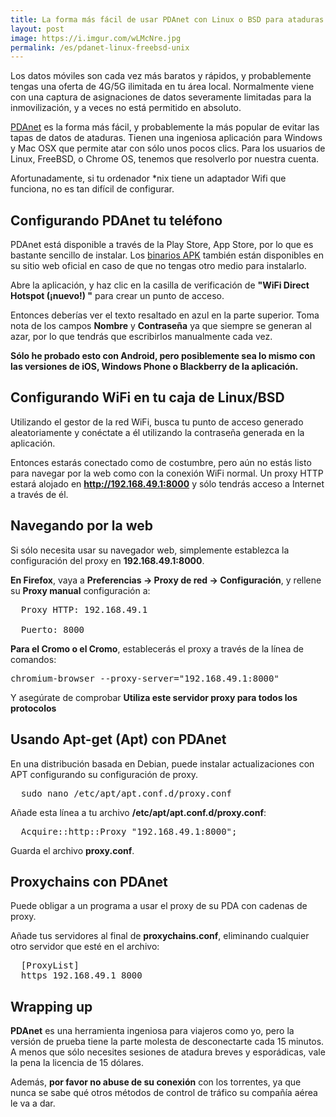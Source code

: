 ```yaml
---
title: La forma más fácil de usar PDAnet con Linux o BSD para ataduras ilimitadas
layout: post
image: https://i.imgur.com/wLMcNre.jpg
permalink: /es/pdanet-linux-freebsd-unix
---
```


Los datos móviles son cada vez más baratos y rápidos, y probablemente tengas una oferta de 4G/5G ilimitada en tu área local. Normalmente viene con una captura de asignaciones de datos severamente limitadas para la inmovilización, y a veces no está permitido en absoluto.

[PDAnet](https://pdanet.co) es la forma más fácil, y probablemente la más popular de evitar las tapas de datos de ataduras. Tienen una ingeniosa aplicación para Windows y Mac OSX que permite atar con sólo unos pocos clics. Para los usuarios de Linux, FreeBSD, o Chrome OS, tenemos que resolverlo por nuestra cuenta.

Afortunadamente, si tu ordenador *nix tiene un adaptador Wifi que funciona, no es tan difícil de configurar.

## Configurando PDAnet tu teléfono

PDAnet está disponible a través de la Play Store, App Store, por lo que es bastante sencillo de instalar. Los [binarios APK](http://pdanet.co/install/) también están disponibles en su sitio web oficial en caso de que no tengas otro medio para instalarlo.

Abre la aplicación, y haz clic en la casilla de verificación de **"WiFi Direct Hotspot (¡nuevo!) "** para crear un punto de acceso.

Entonces deberías ver el texto resaltado en azul en la parte superior. Toma nota de los campos **Nombre** y **Contraseña** ya que siempre se generan al azar, por lo que tendrás que escribirlos manualmente cada vez.

**Sólo he probado esto con Android, pero posiblemente sea lo mismo con las versiones de iOS, Windows Phone o Blackberry de la aplicación.**

## Configurando WiFi en tu caja de Linux/BSD

Utilizando el gestor de la red WiFi, busca tu punto de acceso generado aleatoriamente y conéctate a él utilizando la contraseña generada en la aplicación.

Entonces estarás conectado como de costumbre, pero aún no estás listo para navegar por la web como con la conexión WiFi normal. Un proxy HTTP estará alojado en **http://192.168.49.1:8000** y sólo tendrás acceso a Internet a través de él.

## Navegando por la web

Si sólo necesita usar su navegador web, simplemente establezca la configuración del proxy en **192.168.49.1:8000**.

**En Firefox**, vaya a **Preferencias -> Proxy de red -> Configuración**, y rellene su **Proxy manual** configuración a:

<pre>
  Proxy HTTP: 192.168.49.1 

  Puerto: 8000
</pre>

**Para el Cromo o el Cromo**, establecerás el proxy a través de la línea de comandos:

<pre>
chromium-browser --proxy-server="192.168.49.1:8000"
</pre>

Y asegúrate de comprobar **Utiliza este servidor proxy para todos los protocolos**

## Usando Apt-get (Apt) con PDAnet

En una distribución basada en Debian, puede instalar actualizaciones con APT configurando su configuración de proxy.

<pre>
  sudo nano /etc/apt/apt.conf.d/proxy.conf
</pre>

Añade esta línea a tu archivo **/etc/apt/apt.conf.d/proxy.conf**:

<pre>
  Acquire::http::Proxy "192.168.49.1:8000";
</pre>

Guarda el archivo **proxy.conf**. 

## Proxychains con PDAnet

Puede obligar a un programa a usar el proxy de su PDA con cadenas de proxy.

Añade tus servidores al final de **proxychains.conf**, eliminando cualquier otro servidor que esté en el archivo:

<pre>
  [ProxyList]
  https 192.168.49.1 8000
</pre>

## Wrapping up

**PDAnet** es una herramienta ingeniosa para viajeros como yo, pero la versión de prueba tiene la parte molesta de desconectarte cada 15 minutos. A menos que sólo necesites sesiones de atadura breves y esporádicas, vale la pena la licencia de 15 dólares.

Además, **por favor no abuse de su conexión** con los torrentes, ya que nunca se sabe qué otros métodos de control de tráfico su compañía aérea le va a dar.

